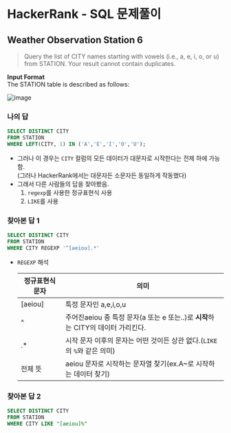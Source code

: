 # HackerRank - SQL 문제풀이

## Weather Observation Station 6
> Query the list of CITY names starting with vowels (i.e., a, e, i, o, or u) from STATION. Your result cannot contain duplicates. 
 
**Input Format**<br>
The STATION table is described as follows:

![image](https://user-images.githubusercontent.com/74661937/152173138-240bf9e3-b514-493b-9331-cbfb754556e1.png)

### 나의 답
```sql
SELECT DISTINCT CITY
FROM STATION
WHERE LEFT(CITY, 1) IN ('A','E','I','O','U');
```
 - 그러나 이 경우는 `CITY` 컬럼의 모든 데이터가 대문자로 시작한다는 전제 하에 가능함.<br>(그러나 HackerRank에서는 대문자든 소문자든 동일하게 작동했다)
 - 그래서 다른 사람들의 답을 찾아봤음. 
   1. `regexp`를 사용한 정규표현식 사용
   2. `LIKE`를 사용


### 찾아본 답 1
```SQL
SELECT DISTINCT CITY
FROM STATION
WHERE CITY REGEXP '^[aeiou].*'
```
- `REGEXP` 해석

   |정규표현식 문자|의미|
   |---|---|
   |[aeiou]|특정 문자인 a,e,i,o,u|
   |^|주어진aeiou 중 특정 문자(a 또는 e 또는..)로 **시작**하는 CITY의 데이터 가리킨다.|
   |.\*|시작 문자 이후의 문자는 어떤 것이든 상관 없다.(`LIKE`의 `%`와 같은 의미)|
   |전체 뜻|aeiou 문자로 시작하는 문자열 찾기(ex.A~로 시작하는 데이터 찾기)|
 


### 찾아본 답 2
```sql
SELECT DISTINCT CITY 
FROM STATION 
WHERE CITY LIKE "[aeiou]%"
```


